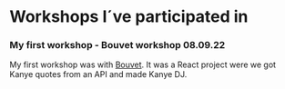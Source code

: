 # Workshops I´ve participated in

### My first workshop - Bouvet workshop 08.09.22
My first workshop was with [Bouvet](https://github.com/bouvet-bergen/echo-workshop-react). It was a React project were we got Kanye quotes from an API and made Kanye DJ. 

